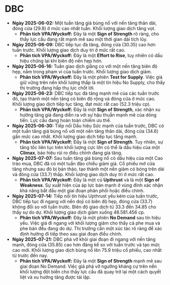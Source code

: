 # DBC

- **Ngày 2025-06-02:** Một tuần tăng giá bùng nổ với nến tăng thân dài, đóng cửa (29.8) ở mức cao nhất tuần. Khối lượng giao dịch tăng vọt.
    - **Phân tích VPA/Wyckoff:** Đây là một **Sign of Strength** rõ ràng, cho thấy lực cầu đang rất mạnh mẽ sau một thời gian dài tích lũy.
- **Ngày 2025-06-09:** DBC tiếp tục đà tăng, đóng cửa (30.35) cao hơn tuần trước. Khối lượng giao dịch duy trì ở mức rất cao.
    - **Phân tích VPA/Wyckoff:** Đây là một **Effort to Rise**, tuy nhiên có dấu hiệu chững lại khi biên độ nến hẹp hơn.
- **Ngày 2025-06-16:** Tuần giao dịch giằng co với một nến tăng biên độ hẹp, nằm trong phạm vi của tuần trước. Khối lượng giao dịch giảm.
    - **Phân tích VPA/Wyckoff:** Đây là một phiên **Test for Supply**. Việc giá giữ vững trên nền khối lượng thấp là một tín hiệu No Supply, cho thấy thị trường đang hấp thụ lực chốt lời.
- **Ngày 2025-06-23:** DBC tiếp tục đà tăng mạnh mẽ của các tuần trước đó, tạo thành một nến tăng có biên độ rộng và đóng cửa ở mức cao. Khối lượng giao dịch tiếp tục tăng, đạt mức rất cao (52.3 triệu cp).
    - **Phân tích VPA/Wyckoff:** Đây là một **Sign of Strength**, xác nhận xu hướng tăng giá đang diễn ra với sự hậu thuẫn mạnh mẽ của dòng tiền. Lực cầu đang hoàn toàn chiếm ưu thế.
- **Ngày 2025-06-30:** Tiếp nối Dấu hiệu Sức mạnh của tuần trước, DBC có một tuần tăng giá bùng nổ với một nến tăng thân dài, đóng cửa (34.6) gần mức cao nhất. Khối lượng giao dịch tiếp tục tăng mạnh.
    - **Phân tích VPA/Wyckoff:** Đây là một **Sign of Strength**. Tuy nhiên, sự tăng tốc liên tục trên khối lượng cực lớn có thể là dấu hiệu của một **Climax**, báo hiệu rủi ro điều chỉnh đang gia tăng.
- **Ngày 2025-07-07:** Sau tuần tăng giá bùng nổ có dấu hiệu của một Cao trào mua, DBC đã có một tuần đảo chiều giảm giá. Cổ phiếu mở cửa tăng nhưng sau đó bị bán tháo, tạo thành một nến giảm có bóng trên dài và đóng cửa (33.7) thấp. Khối lượng giao dịch duy trì ở mức rất cao.
    - **Phân tích VPA/Wyckoff:** Đây là một cú **Upthrust** và là một **Sign of Weakness**. Sự xuất hiện của áp lực bán mạnh ở vùng đỉnh xác nhận khả năng bắt đầu một giai đoạn phân phối hoặc điều chỉnh.
- **Ngày 2025-07-14:** Tiếp nối tín hiệu Upthrust yếu kém của tuần trước, DBC tiếp tục đi ngang với nến doji có biên độ hẹp, đóng cửa (33.7) không đổi so với tuần trước. Biên độ giao dịch từ 33.3 đến 34.85 cho thấy sự do dự. Khối lượng giao dịch giảm xuống 48.581.456 cp.
    - **Phân tích VPA/Wyckoff:** Đây là một phiên **No Demand** sau tín hiệu yếu. Việc giá đi ngang với khối lượng giảm cho thấy cả phe mua và phe bán đều đang do dự. Thị trường cần một xúc tác rõ ràng để xác định hướng đi tiếp theo sau giai đoạn điều chỉnh.
- **Ngày 2025-07-21:** DBC phá vỡ khỏi giai đoạn đi ngang với nến tăng mạnh, đóng cửa (35.85) cao hơn đáng kể so với tuần trước và tạo mức cao mới. Khối lượng giao dịch bùng nổ lên 75.9 triệu cổ phiếu, cao nhất từ trước đến nay.
    - **Phân tích VPA/Wyckoff:** Đây là một **Sign of Strength** mạnh mẽ sau giai đoạn No Demand. Việc giá phá vỡ ngưỡng kháng cự trên nền khối lượng đột biến cho thấy lực cầu đã quay trở lại một cách quyết liệt và xu hướng tăng được tái lập.


